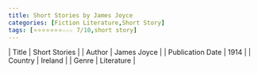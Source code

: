 ```yaml
---
title: Short Stories by James Joyce
categories: [Fiction Literature,Short Story]
tags: [⭐⭐⭐⭐⭐⭐⭐☆☆☆ 7/10,short story]
---
```

        
| Title | Short Stories  |
| Author |  James Joyce  |
| Publication Date | 1914   |
| Country | Ireland |
| Genre | Literature  |
        